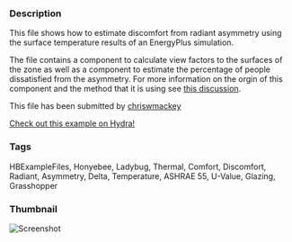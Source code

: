 ### Description 
This file shows how to estimate discomfort from radiant asymmetry using the surface temperature results of an EnergyPlus simulation.

The file contains a component to calculate view factors to the surfaces of the zone as well as a component to estimate the percentage of people dissatisfied from the asymmetry.  For more information on the orgin of this component and the method that it is using see [this discussion](http://www.grasshopper3d.com/group/ladybug/forum/topics/radiant-asymmetry-and-mrt?commentId=2985220%3AComment%3A1502452&xg_source=msg_com_gr_forum).

This file has been submitted by [chriswmackey](https://github.com/chriswmackey)

[Check out this example on Hydra!](http://hydrashare.github.io/hydra/viewer?owner=chriswmackey&fork=hydra_2&id=Radiant_Asymmetry_Discomfort)
### Tags 
HBExampleFiles, Honyebee, Ladybug, Thermal, Comfort, Discomfort, Radiant, Asymmetry, Delta, Temperature, ASHRAE 55, U-Value, Glazing, Grasshopper
### Thumbnail 
![Screenshot](https://raw.githubusercontent.com/chriswmackey/hydra/master/Radiant_Asymmetry_Discomfort/thumbnail.png)
